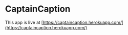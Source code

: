 # CaptainCaption


This app is live at [https://captaincaption.herokuapp.com/](https://captaincaption.herokuapp.com/)